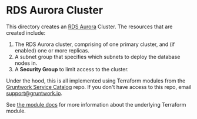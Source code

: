 # RDS Aurora Cluster

This directory creates an [RDS Aurora](https://docs.aws.amazon.com/AmazonRDS/latest/AuroraUserGuide/CHAP_AuroraOverview.html)
Cluster. The resources that are created include:

1. The RDS Aurora cluster, comprising of one primary cluster, and (if enabled) one or more replicas.
1. A subnet group that specifies which subnets to deploy the database nodes in.
1. A **Security Group** to limit access to the cluster.

Under the hood, this is all implemented using Terraform modules from the [Gruntwork Service
Catalog](https://github.com/gruntwork-io/terraform-aws-service-catalog) repo. If you don't have access to this repo, email
[support@gruntwork.io](mailto:support@gruntwork.io).

See [the module docs](https://github.com/gruntwork-io/terraform-aws-service-catalog/tree/v0.82.0/modules/data-stores/aurora) for more
information about the underlying Terraform module.
